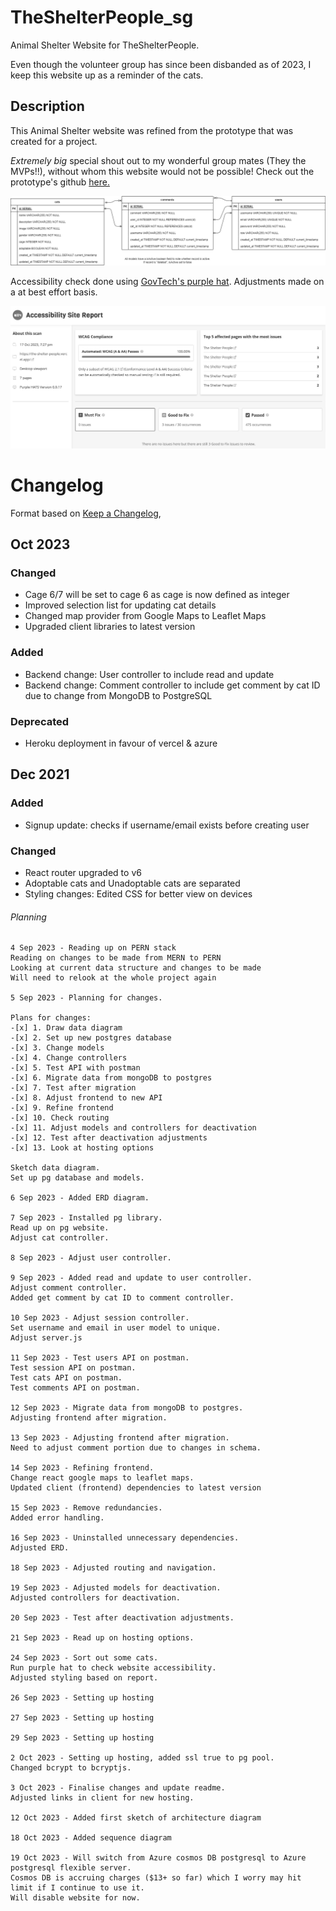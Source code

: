 # TheShelterPeople_sg

Animal Shelter Website for TheShelterPeople.

Even though the volunteer group has since been disbanded as of 2023, I keep this website up as a reminder of the cats.

<!-- Visit the website here: https://the-shelter-people.vercel.app/ -->

## Description

This Animal Shelter website was refined from the prototype that was created for a project.

_Extremely big_ special shout out to my wonderful group mates (They the MVPs!!), without whom this website would not be possible! Check out the prototype's github [here.](https://github.com/soniasltan/Project-3---The-Shelter-People)

<img src="./data.png" alt="ERD">

Accessibility check done using [GovTech's purple hat](https://www.developer.tech.gov.sg/products/categories/design/purple-hats/overview). Adjustments made on a at best effort basis.

<img src="./purple_hats_report2.JPG" alt="report">

# Changelog

Format based on [Keep a Changelog](https://keepachangelog.com/en/1.0.0/),

## Oct 2023

### Changed

- Cage 6/7 will be set to cage 6 as cage is now defined as integer
- Improved selection list for updating cat details
- Changed map provider from Google Maps to Leaflet Maps
- Upgraded client libraries to latest version

### Added

- Backend change: User controller to include read and update
- Backend change: Comment controller to include get comment by cat ID due to change from MongoDB to PostgreSQL

### Deprecated

- Heroku deployment in favour of vercel & azure

## Dec 2021

### Added

- Signup update: checks if username/email exists before creating user

### Changed

- React router upgraded to v6
- Adoptable cats and Unadoptable cats are separated
- Styling changes: Edited CSS for better view on devices

###### Planning

```
4 Sep 2023 - Reading up on PERN stack
Reading on changes to be made from MERN to PERN
Looking at current data structure and changes to be made
Will need to relook at the whole project again

5 Sep 2023 - Planning for changes.

Plans for changes:
-[x] 1. Draw data diagram
-[x] 2. Set up new postgres database
-[x] 3. Change models
-[x] 4. Change controllers
-[x] 5. Test API with postman
-[x] 6. Migrate data from mongoDB to postgres
-[x] 7. Test after migration
-[x] 8. Adjust frontend to new API
-[x] 9. Refine frontend
-[x] 10. Check routing
-[x] 11. Adjust models and controllers for deactivation
-[x] 12. Test after deactivation adjustments
-[x] 13. Look at hosting options

Sketch data diagram.
Set up pg database and models.

6 Sep 2023 - Added ERD diagram.

7 Sep 2023 - Installed pg library.
Read up on pg website.
Adjust cat controller.

8 Sep 2023 - Adjust user controller.

9 Sep 2023 - Added read and update to user controller.
Adjust comment controller.
Added get comment by cat ID to comment controller.

10 Sep 2023 - Adjust session controller.
Set username and email in user model to unique.
Adjust server.js

11 Sep 2023 - Test users API on postman.
Test session API on postman.
Test cats API on postman.
Test comments API on postman.

12 Sep 2023 - Migrate data from mongoDB to postgres.
Adjusting frontend after migration.

13 Sep 2023 - Adjusting frontend after migration.
Need to adjust comment portion due to changes in schema.

14 Sep 2023 - Refining frontend.
Change react google maps to leaflet maps.
Updated client (frontend) dependencies to latest version

15 Sep 2023 - Remove redundancies.
Added error handling.

16 Sep 2023 - Uninstalled unnecessary dependencies.
Adjusted ERD.

18 Sep 2023 - Adjusted routing and navigation.

19 Sep 2023 - Adjusted models for deactivation.
Adjusted controllers for deactivation.

20 Sep 2023 - Test after deactivation adjustments.

21 Sep 2023 - Read up on hosting options.

24 Sep 2023 - Sort out some cats.
Run purple hat to check website accessibility.
Adjusted styling based on report.

26 Sep 2023 - Setting up hosting

27 Sep 2023 - Setting up hosting

29 Sep 2023 - Setting up hosting

2 Oct 2023 - Setting up hosting, added ssl true to pg pool.
Changed bcrypt to bcryptjs.

3 Oct 2023 - Finalise changes and update readme.
Adjusted links in client for new hosting.

12 Oct 2023 - Added first sketch of architecture diagram

18 Oct 2023 - Added sequence diagram

19 Oct 2023 - Will switch from Azure cosmos DB postgresql to Azure postgresql flexible server.
Cosmos DB is accruing charges ($13+ so far) which I worry may hit limit if I continue to use it.
Will disable website for now.
```